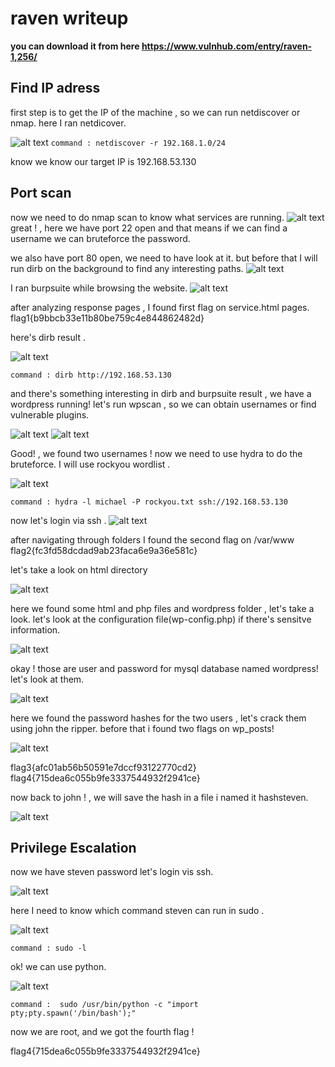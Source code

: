 # raven writeup


**you can download it from here https://www.vulnhub.com/entry/raven-1,256/**

## Find  IP adress
first step is to get the IP of the machine , so we can run netdiscover or nmap.
here I ran netdicover.

![alt text](https://i.imgur.com/AK3QbZL.png)
`command : netdiscover -r 192.168.1.0/24`

know we know our target IP is 192.168.53.130


## Port scan
now we need to do nmap scan to know what services are running.
![alt text](https://i.imgur.com/qrTz6fr.png)
great ! , here we have port 22 open and that means if we can find a username we can bruteforce the password.

we also have port 80 open, we need to have look at it.
but before that I will run dirb on the background to find any interesting paths.
![alt text](https://i.imgur.com/qynGcaJ.png)



I ran burpsuite while browsing the website.
![alt text](https://i.imgur.com/EQFc0Aa.png)



after analyzing response pages , I found first flag on service.html pages.
flag1{b9bbcb33e11b80be759c4e844862482d}

here's dirb result .

![alt text](https://i.imgur.com/18kPvHg.png)

`command : dirb http://192.168.53.130`


and there's something interesting in dirb and burpsuite result , we have a wordpress running!
let's run wpscan , so we can obtain usernames or find vulnerable plugins.

![alt text](https://i.imgur.com/OFb6qOg.png)
![alt text](https://i.imgur.com/0aOtUh8.png)

Good! , we found two usernames !
now we need to use hydra to do the bruteforce.
I will use rockyou wordlist .

![alt text](https://i.imgur.com/6TCVKN5.png)

`command : hydra -l michael -P rockyou.txt ssh://192.168.53.130`

now let's login via ssh .
![alt text](https://i.imgur.com/xeoa8xv.png)


after navigating through folders I found the second flag on /var/www
flag2{fc3fd58dcdad9ab23faca6e9a36e581c}                                                                                                           

let's take a look on html directory

![alt text](https://i.imgur.com/2gdsflE.png)

here we found some html and php files and wordpress folder , let's take a look.
let's look at the configuration file(wp-config.php) if there's sensitve information.

![alt text](https://i.imgur.com/TOmkHYA.png)

okay ! those are user and password for mysql database named wordpress!
let's look at them.

![alt text](https://i.imgur.com/J4syuEy.png)


here we found the password hashes for the two users , let's crack them using john the ripper.
before that i found two flags on wp_posts!

![alt text](https://i.imgur.com/DxDsWOc.png)

flag3{afc01ab56b50591e7dccf93122770cd2}
flag4{715dea6c055b9fe3337544932f2941ce}

now back to john ! , we will save the hash in a file i named it hashsteven.

![alt text](https://i.imgur.com/9b4NhST.png)

##  Privilege Escalation
now we have steven password let's login vis ssh.

![alt text](https://i.imgur.com/Hedd09j.png)


here I need to know which command steven can run in sudo .

![alt text](https://i.imgur.com/oQFTNyK.png)

`command : sudo -l`

ok! we can use python.

![alt text](https://i.imgur.com/fPM2Eeu.png)

`command :  sudo /usr/bin/python -c "import pty;pty.spawn('/bin/bash');"`

now we are root, and we got the fourth flag !

flag4{715dea6c055b9fe3337544932f2941ce}
